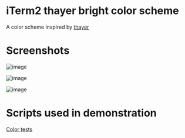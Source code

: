iTerm2 thayer bright color scheme
========
A color scheme inspired by [thayer](https://github.com/baskerville/iTerm-2-Color-Themes/blob/master/thayer.itermcolors)

Screenshots
========
![image](http://i.imgur.com/Pu3sdck.png)

![image](http://i.imgur.com/3lfxp5I.png)

![image](http://i.imgur.com/7tjTXEf.png)



Scripts used in demonstration
========
[Color tests](https://github.com/t3chnoboy/colorscripts)